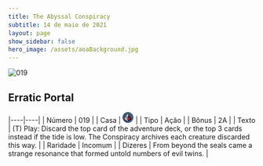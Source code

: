 ```yaml
---
title: The Abyssal Conspiracy
subtitle: 14 de maio de 2021
layout: page
show_sidebar: false
hero_image: /assets/aoaBackground.jpg
---
```


![019](https://cards-keyforge.s3.eu-north-1.amazonaws.com/media/pt/tac/019.png)

## Erratic Portal

|----|----|
| Número | 019 |
| Casa | ![Conspiracy](https://raw.githubusercontent.com/cardsofkeyforge/cardsofkeyforge.github.io/master/tac/conspiracy.png "Conspiração") |
| Tipo | Ação |
| Bônus | 2A |
| Texto | (T) Play: Discard the top card of the adventure deck, or the top 3 cards instead if the tide is low. The Conspiracy archives each creature discarded this way. |
| Raridade | Incomum |
| Dizeres | From beyond the seals came a strange resonance that formed untold numbers of evil twins. |
